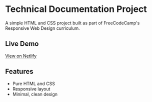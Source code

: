 # Technical Documentation Project

A simple HTML and CSS project built as part of FreeCodeCamp's Responsive Web Design curriculum.

## Live Demo
[View on Netlify](https://fantastic-lolly-8a5a41.netlify.app/)

## Features
- Pure HTML and CSS
- Responsive layout
- Minimal, clean design
